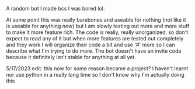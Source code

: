 A random bot I made bcs I was bored lol.

At some point this was really barebones and useable for nothing (not like it is useable for anything now) but I am slowly testing out more and more stuff to make it more feature rich. The code is really, really unorganized, so don't expect to read any of it but when more features are tested out completely and they work I will organize their code a bit and use '#' more so I can describe what I'm trying to do more. The bot doesn't have an invite code because it definitely isn't stable for anything at all yet.

5/17/2023 edit: this now for some reason became a project? I haven't learnt nor use python in a really long time so I don't know why I'm actually doing this